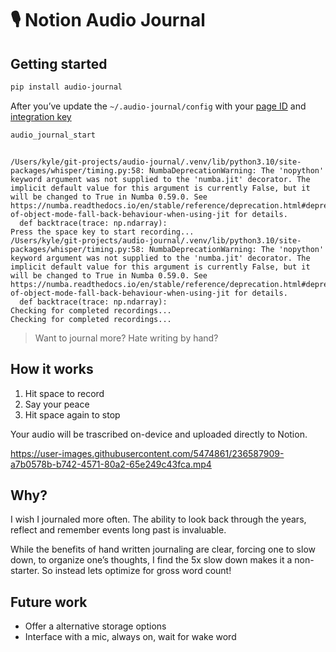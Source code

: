 # :studio_microphone: Notion Audio Journal

<!-- WARNING: THIS FILE WAS AUTOGENERATED! DO NOT EDIT! -->

## Getting started

``` bash
pip install audio-journal
```

After you’ve update the `~/.audio-journal/config` with your [page
ID](https://github.com/ramnes/notion-sdk-py/discussions/31) and
[integration key](https://www.notion.so/my-integrations)

``` bash
audio_journal_start
```

``` python
```

    /Users/kyle/git-projects/audio-journal/.venv/lib/python3.10/site-packages/whisper/timing.py:58: NumbaDeprecationWarning: The 'nopython' keyword argument was not supplied to the 'numba.jit' decorator. The implicit default value for this argument is currently False, but it will be changed to True in Numba 0.59.0. See https://numba.readthedocs.io/en/stable/reference/deprecation.html#deprecation-of-object-mode-fall-back-behaviour-when-using-jit for details.
      def backtrace(trace: np.ndarray):
    Press the space key to start recording...
    /Users/kyle/git-projects/audio-journal/.venv/lib/python3.10/site-packages/whisper/timing.py:58: NumbaDeprecationWarning: The 'nopython' keyword argument was not supplied to the 'numba.jit' decorator. The implicit default value for this argument is currently False, but it will be changed to True in Numba 0.59.0. See https://numba.readthedocs.io/en/stable/reference/deprecation.html#deprecation-of-object-mode-fall-back-behaviour-when-using-jit for details.
      def backtrace(trace: np.ndarray):
    Checking for completed recordings...
    Checking for completed recordings...

> Want to journal more? Hate writing by hand?

## How it works

1.  Hit space to record
2.  Say your peace
3.  Hit space again to stop

Your audio will be trascribed on-device and uploaded directly to Notion.

https://user-images.githubusercontent.com/5474861/236587909-a7b0578b-b742-4571-80a2-65e249c43fca.mp4

## Why?

I wish I journaled more often. The ability to look back through the
years, reflect and remember events long past is invaluable.

While the benefits of hand written journaling are clear, forcing one to
slow down, to organize one’s thoughts, I find the 5x slow down makes it
a non-starter. So instead lets optimize for gross word count!

## Future work

- Offer a alternative storage options
- Interface with a mic, always on, wait for wake word
